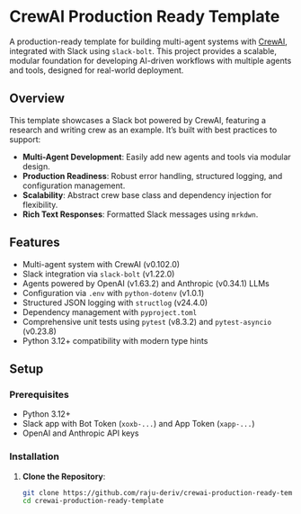 # CrewAI Production Ready Template

A production-ready template for building multi-agent systems with [CrewAI](https://github.com/joaomdmoura/crewAI), integrated with Slack using `slack-bolt`. This project provides a scalable, modular foundation for developing AI-driven workflows with multiple agents and tools, designed for real-world deployment.

## Overview

This template showcases a Slack bot powered by CrewAI, featuring a research and writing crew as an example. It’s built with best practices to support:
- **Multi-Agent Development**: Easily add new agents and tools via modular design.
- **Production Readiness**: Robust error handling, structured logging, and configuration management.
- **Scalability**: Abstract crew base class and dependency injection for flexibility.
- **Rich Text Responses**: Formatted Slack messages using `mrkdwn`.

## Features

- Multi-agent system with CrewAI (v0.102.0)
- Slack integration via `slack-bolt` (v1.22.0)
- Agents powered by OpenAI (v1.63.2) and Anthropic (v0.34.1) LLMs
- Configuration via `.env` with `python-dotenv` (v1.0.1)
- Structured JSON logging with `structlog` (v24.4.0)
- Dependency management with `pyproject.toml`
- Comprehensive unit tests using `pytest` (v8.3.2) and `pytest-asyncio` (v0.23.8)
- Python 3.12+ compatibility with modern type hints



## Setup

### Prerequisites
- Python 3.12+
- Slack app with Bot Token (`xoxb-...`) and App Token (`xapp-...`)
- OpenAI and Anthropic API keys

### Installation
1. **Clone the Repository**:
   ```bash
   git clone https://github.com/raju-deriv/crewai-production-ready-template
   cd crewai-production-ready-template